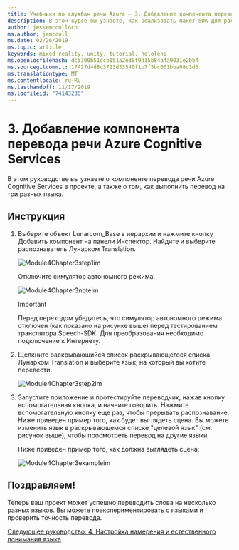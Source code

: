 ```yaml
---
title: Учебники по службам речи Azure — 3. Добавление компонента перевода речи Azure Cognitive Services
description: В этом курсе вы узнаете, как реализовать пакет SDK для распознавания речи Azure в приложении смешанной реальности.
author: jessemcculloch
ms.author: jemccull
ms.date: 02/26/2019
ms.topic: article
keywords: mixed reality, unity, tutorial, hololens
ms.openlocfilehash: dc5300b51ccb151a2e38f9d15b84a4a9031e2bb4
ms.sourcegitcommit: 17427d4d8c3723d53540f1b7f5bc061bba08c1d6
ms.translationtype: MT
ms.contentlocale: ru-RU
ms.lasthandoff: 11/17/2019
ms.locfileid: "74143235"
---
```

# <a name="3-adding-the-azure-cognitive-services-speech-translation-component"></a>3. Добавление компонента перевода речи Azure Cognitive Services

В этом руководстве вы узнаете о компоненте перевода речи Azure Cognitive Services в проекте, а также о том, как выполнить перевод на три разных языка.

## <a name="instructions"></a>Инструкция

1. Выберите объект Lunarcom_Base в иерархии и нажмите кнопку Добавить компонент на панели Инспектор. Найдите и выберите распознаватель Лунарком Translation.

    ![Module4Chapter3step1im](images/module4chapter3step1im.PNG)

    Отключите симулятор автономного режима.

    ![Module4Chapter3noteim](images/module4chapter3noteim.PNG)

    >[!IMPORTANT]
    >Перед переходом убедитесь, что симулятор автономного режима отключен (как показано на рисунке выше) перед тестированием транслятора Speech-SDK. Для преобразования необходимо подключение к Интернету.

2. Щелкните раскрывающийся список раскрывающегося списка Лунарком Translation и выберите язык, на который вы хотите перевести.

    ![Module4Chapter3step2im](images/module4chapter3step2im.PNG)

3. Запустите приложение и протестируйте переводчик, нажав кнопку вспомогательная кнопка, и начните говорить. Нажмите вспомогательную кнопку еще раз, чтобы прерывать распознавание. Ниже приведен пример того, как будет выглядеть сцена. Вы можете изменить язык в раскрывающемся списке "целевой язык" (см. рисунок выше), чтобы просмотреть перевод на другие языки.

    Ниже приведен пример того, как должна выглядеть сцена:

    ![Module4Chapter3exampleim](images/module4chapter3exampleim.PNG)

## <a name="congratulations"></a>Поздравляем!

Теперь ваш проект может успешно переводить слова на несколько разных языков. Вы можете поэкспериментировать с языками и проверить точность перевода.

[Следующее руководство: 4. Настройка намерения и естественного понимания языка](mrlearning-speechSDK-ch4.md)
